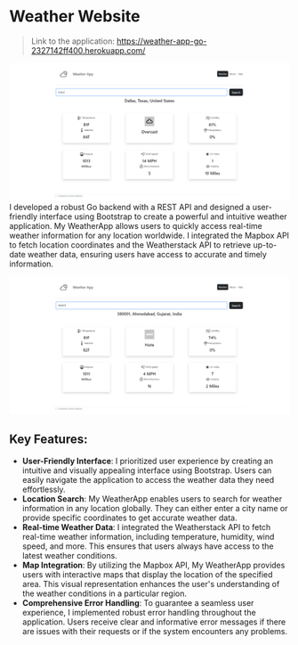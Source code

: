 # Weather Website
> Link to the application: https://weather-app-go-2327142ff400.herokuapp.com/<br>

![Screenshot of main page](https://github.com/Jainish021/images/blob/main/weather-app-3.png)
<br>
I developed a robust Go backend with a REST API and designed a user-friendly interface using Bootstrap to create a powerful and intuitive weather application. My WeatherApp allows users to quickly access real-time weather information for any location worldwide. I integrated the Mapbox API to fetch location coordinates and the Weatherstack API to retrieve up-to-date weather data, ensuring users have access to accurate and timely information.<br>

![Screenshot of main page](https://github.com/Jainish021/images/blob/main/weather-app-4.png)

## Key Features:<br>
- **User-Friendly Interface**: I prioritized user experience by creating an intuitive and visually appealing interface using Bootstrap. Users can easily navigate the application to access the weather data they need effortlessly.<br>
- **Location Search**: My WeatherApp enables users to search for weather information in any location globally. They can either enter a city name or provide specific coordinates to get accurate weather data.<br>
- **Real-time Weather Data**: I integrated the Weatherstack API to fetch real-time weather information, including temperature, humidity, wind speed, and more. This ensures that users always have access to the latest weather conditions.<br>
- **Map Integration**: By utilizing the Mapbox API, My WeatherApp provides users with interactive maps that display the location of the specified area. This visual representation enhances the user's understanding of the weather conditions in a particular region.<br>
- **Comprehensive Error Handling**: To guarantee a seamless user experience, I implemented robust error handling throughout the application. Users receive clear and informative error messages if there are issues with their requests or if the system encounters any problems.<br>
